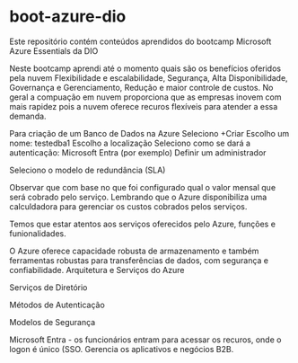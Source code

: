 # boot-azure-dio
Este repositório contém conteúdos aprendidos do bootcamp Microsoft Azure Essentials da DIO

Neste bootcamp aprendi até o momento quais são os benefícios oferidos pela nuvem
Flexibilidade e escalabilidade, Segurança, Alta Disponibilidade, Governança e Gerenciamento, Redução e maior controle de custos.
No geral a compuação em nuvem proporciona que as empresas inovem com mais rapidez pois a nuvem oferece recuros flexíveis para atender a essa demanda.

Para criação de um Banco de Dados na Azure
Seleciono +Criar
Escolho um nome: testedba1
Escolho a localização
Seleciono como se dará a autenticação: Microsoft Entra (por exemplo)
Definir um administrador

Seleciono o modelo de redundância (SLA)

Observar que com base no que foi configurado qual o valor mensal que será cobrado pelo serviço.
Lembrando que o Azure disponibiliza uma calculdadora para gerenciar os custos cobrados pelos serviços.

Temos que estar atentos aos serviços oferecidos pelo Azure, funções e funionalidades.

O Azure oferece capacidade robusta de armazenamento e também ferramentas robustas para transferências de dados, com segurança e confiabilidade.
Arquitetura e Serviços do Azure

Serviços de Diretório

Métodos de Autenticação

Modelos de Segurança


Microsoft Entra - os funcionários entram para acessar os recuros, onde o logon é único (SSO.
Gerencia os aplicativos e negócios B2B.
